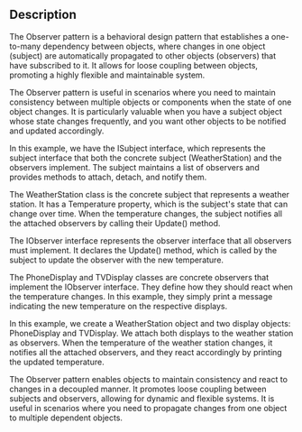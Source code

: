 ## Description
The Observer pattern is a behavioral design pattern that establishes a one-to-many dependency between objects, where changes in one object (subject) are automatically propagated to other objects (observers) that have subscribed to it. It allows for loose coupling between objects, promoting a highly flexible and maintainable system.

The Observer pattern is useful in scenarios where you need to maintain consistency between multiple objects or components when the state of one object changes. It is particularly valuable when you have a subject object whose state changes frequently, and you want other objects to be notified and updated accordingly.

In this example, we have the ISubject interface, which represents the subject interface that both the concrete subject (WeatherStation) and the observers implement. The subject maintains a list of observers and provides methods to attach, detach, and notify them.

The WeatherStation class is the concrete subject that represents a weather station. It has a Temperature property, which is the subject's state that can change over time. When the temperature changes, the subject notifies all the attached observers by calling their Update() method.

The IObserver interface represents the observer interface that all observers must implement. It declares the Update() method, which is called by the subject to update the observer with the new temperature.

The PhoneDisplay and TVDisplay classes are concrete observers that implement the IObserver interface. They define how they should react when the temperature changes. In this example, they simply print a message indicating the new temperature on the respective displays.

In this example, we create a WeatherStation object and two display objects: PhoneDisplay and TVDisplay. We attach both displays to the weather station as observers. When the temperature of the weather station changes, it notifies all the attached observers, and they react accordingly by printing the updated temperature.

The Observer pattern enables objects to maintain consistency and react to changes in a decoupled manner. It promotes loose coupling between subjects and observers, allowing for dynamic and flexible systems. It is useful in scenarios where you need to propagate changes from one object to multiple dependent objects.